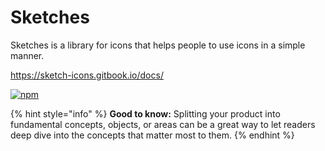# Sketches

Sketches is a library for icons that helps people to use icons in a simple manner.

https://sketch-icons.gitbook.io/docs/

[![npm](https://img.shields.io/npm/v/react-icons.svg?style=flat-square)](https://www.npmjs.com/package/react-icons)

{% hint style="info" %}
**Good to know:** Splitting your product into fundamental concepts, objects, or areas can be a great way to let readers deep dive into the concepts that matter most to them.
{% endhint %}

